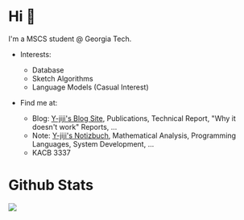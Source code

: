 # Hi 👋

I'm a MSCS student @ Georgia Tech. 

- Interests: 
  - Database
  - Sketch Algorithms
  - Language Models (Casual Interest)

- Find me at:
  - Blog: [Y-jiji's Blog Site](https://y-jiji.github.io/blog), Publications, Technical Report, "Why it doesn't work" Reports, ...  
  - Note: [Y-jiji's Notizbuch](https://github.com/Y-jiji/notizbuch), Mathematical Analysis, Programming Languages, System Development, ...
  - KACB 3337

# Github Stats

<div style="margin:auto">
    <img src="https://github-readme-stats.vercel.app/api?username=Y-jiji&title_color=cc0000&text_color=880000&show=prs_merged">
</div>
